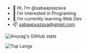 - 👋 Hi, I’m @sabaapxazava
- 👀 I’m interested in Programing
- 🌱 I’m currently learning Web Dev
- 📫 sabaapxazava@gmail.com

<!---
sabaapxazava/sabaapxazava is a ✨ special ✨ repository because its `README.md` (this file) appears on your GitHub profile.
You can click the Preview link to take a look at your changes.
--->
![Anurag's GitHub stats](https://github-readme-stats.vercel.app/api?username=sabaapxazava&show_icons=true&theme=radical) 


![Top Langs](https://github-readme-stats.vercel.app/api/top-langs/?username=sabaapxazava&hide=pawn%20notebook&theme=radical) 
